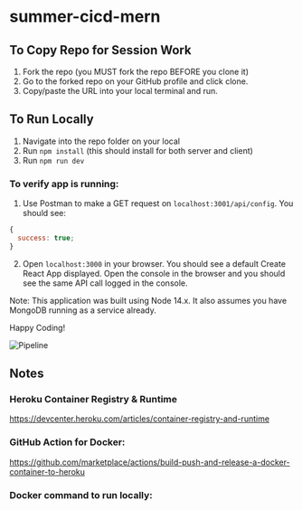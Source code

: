 # summer-cicd-mern

## To Copy Repo for Session Work

1. Fork the repo (you MUST fork the repo BEFORE you clone it)
2. Go to the forked repo on your GitHub profile and click clone.
3. Copy/paste the URL into your local terminal and run.

## To Run Locally

1. Navigate into the repo folder on your local
2. Run `npm install` (this should install for both server and client)
3. Run `npm run dev`

### To verify app is running:

1. Use Postman to make a GET request on `localhost:3001/api/config`. You should see:

```javascript
{
  success: true;
}
```

2. Open `localhost:3000` in your browser. You should see a default Create React App displayed. Open the console in the browser and you should see the same API call logged in the console.

Note: This application was built using Node 14.x. It also assumes you have MongoDB running as a service already.

Happy Coding!

![Pipeline](https://media.giphy.com/media/0cN8cSVPSGD8jcl4iS/giphy.gif)

## Notes

### Heroku Container Registry & Runtime

https://devcenter.heroku.com/articles/container-registry-and-runtime

### GitHub Action for Docker:

https://github.com/marketplace/actions/build-push-and-release-a-docker-container-to-heroku

### Docker command to run locally:
